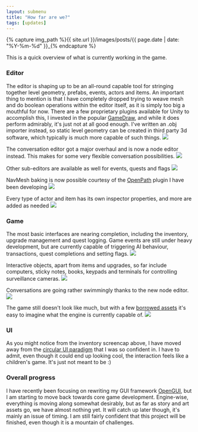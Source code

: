 ```yaml
---
layout: submenu
title: "How far are we?"
tags: [updates]
---
```


{% capture img_path %}{{ site.url }}/images/posts/{{ page.date | date: "%Y-%m-%d" }}_{% endcapture %}

This is a quick overview of what is currently working in the game.

<!--more-->

### Editor
The editor is shaping up to be an all-round capable tool for stringing together level geometry, prefabs, events, actors and items. An important thing to mention is that I have completely dropped trying to weave mesh and do boolean operations within the editor itself, as it is simply too big a mouthful for now. There are a few proprietary plugins available for Unity to accomplish this, I invested in the popular [GameDraw](http://u3d.as/content/mixed-dimensions/game-draw/2Ey), and while it does perform admirably, it's just not at all good enough. I've written an .obj importer instead, so static level geometry can be created in third party 3d software, which typically is much more capable of such things.
<a href="{{ img_path }}overview.jpg"><img src="{{ img_path }}overview.jpg" /></a>

The conversation editor got a major overhaul and is now a node editor instead. This makes for some very flexible conversation possibilities.
<a href="{{ img_path }}convotree.jpg"><img src="{{ img_path }}convotree.jpg" /></a>

Other sub-editors are available as well for events, quests and flags
<a href="{{ img_path }}quests.jpg"><img src="{{ img_path }}quests.jpg" /></a>

NavMesh baking is now possible courtesy of the [OpenPath](https://github.com/mrzapp/openpath) plugin I have been developing
<a href="{{ img_path }}pathfinding.jpg"><img src="{{ img_path }}pathfinding.jpg" /></a>

Every type of actor and item has its own inspector properties, and more are added as needed
<a href="{{ img_path }}properties.jpg"><img src="{{ img_path }}properties.jpg" /></a>

### Game
The most basic interfaces are nearing completion, including the inventory, upgrade management and quest logging. Game events are still under heavy development, but are currently capable of triggering AI behaviour, transactions, quest completions and setting flags.
<a href="{{ img_path }}inventory.jpg"><img src="{{ img_path }}inventory.jpg" /></a>

Interactive objects, apart from items and upgrades, so far include computers, sticky notes, books, keypads and terminals for controlling surveillance cameras.
<a href="{{ img_path }}interfaces.jpg"><img src="{{ img_path }}interfaces.jpg" /></a>

Conversations are going rather swimmingly thanks to the new node editor.
<a href="{{ img_path }}convos.jpg"><img src="{{ img_path }}convos.jpg" /></a>

The game still doesn't look like much, but with a few [borrowed assets](http://www.moddb.com/mods/new-vision) it's easy to imagine what the engine is currently capable of.
<a href="{{ img_path }}view.jpg"><img src="{{ img_path }}view.jpg" /></a>

### UI
As you might notice from the inventory screencap above, I have moved away from the [circular UI paradigm](http://jeppezapp.com/vongott/2013/08/19/ui-paradigm-and-upgrades/) that I was so confident in. I have to admit, even though it could end up looking cool, the interaction feels like a children's game. It's just not meant to be :)

### Overall progress
I have recently been focusing on rewriting my GUI framework [OpenGUI](https://github.com/mrzapp/opengui), but I am starting to move back towards core game development. Engine-wise, everything is moving along somewhat desirably, but as far as story and art assets go, we have almost nothing yet. It will catch up later though, it's mainly an issue of timing. I am still fairly confident that this project will be finished, even though it is a mountain of challenges.
